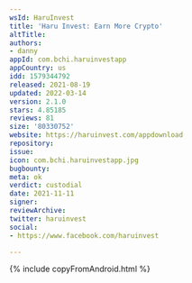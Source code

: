 ```yaml
---
wsId: HaruInvest
title: 'Haru Invest: Earn More Crypto'
altTitle: 
authors:
- danny
appId: com.bchi.haruinvestapp
appCountry: us
idd: 1579344792
released: 2021-08-19
updated: 2022-03-14
version: 2.1.0
stars: 4.85185
reviews: 81
size: '80330752'
website: https://haruinvest.com/appdownload
repository: 
issue: 
icon: com.bchi.haruinvestapp.jpg
bugbounty: 
meta: ok
verdict: custodial
date: 2021-11-11
signer: 
reviewArchive: 
twitter: haruinvest
social:
- https://www.facebook.com/haruinvest

---
```


{% include copyFromAndroid.html %}
